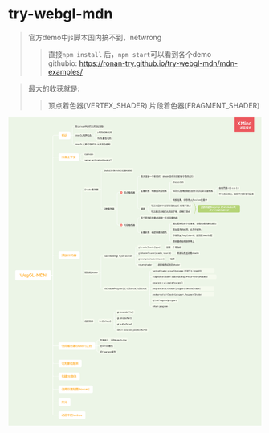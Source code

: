 # try-webgl-mdn

> 官方demo中js脚本国内搞不到，netwrong
>> 直接`npm install` 后，`npm start`可以看到各个demo        
>> githubio: https://ronan-try.github.io/try-webgl-mdn/mdn-examples/

> 最大的收获就是:
>> 顶点着色器(VERTEX_SHADER)
>> 片段着色器(FRAGMENT_SHADER)

![from_lodash_allin_1_chunk.png](WebGL-MDN.png)

